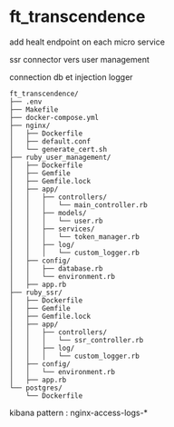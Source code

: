 # ft_transcendence

add healt endpoint on each micro service

ssr connector vers user management

connection db et injection logger

```
ft_transcendence/
├── .env
├── Makefile
├── docker-compose.yml
├── nginx/
│   ├── Dockerfile
│   ├── default.conf
│   └── generate_cert.sh
├── ruby_user_management/
│   ├── Dockerfile
│   ├── Gemfile
│   ├── Gemfile.lock
│   ├── app/
│   │   ├── controllers/
│   │   │   └── main_controller.rb
│   │   ├── models/
│   │   │   └── user.rb
│   │   ├── services/
│   │   │   └── token_manager.rb
│   │   ├── log/
│   │   │   └── custom_logger.rb
│   ├── config/
│   │   ├── database.rb
│   │   └── environment.rb
│   ├── app.rb
├── ruby_ssr/
│   ├── Dockerfile
│   ├── Gemfile
│   ├── Gemfile.lock
│   ├── app/
│   │   ├── controllers/
│   │   │   └── ssr_controller.rb
│   │   ├── log/
│   │   │   └── custom_logger.rb
│   ├── config/
│   │   └── environment.rb
│   ├── app.rb
└── postgres/
    └── Dockerfile
```



kibana pattern : nginx-access-logs-*